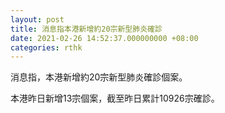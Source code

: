 ```yaml
---
layout: post
title: 消息指本港新增約20宗新型肺炎確診
date: 2021-02-26 14:52:37.000000000 +08:00
categories: rthk
---
```


消息指，本港新增約20宗新型肺炎確診個案。

本港昨日新增13宗個案，截至昨日累計10926宗確診。
